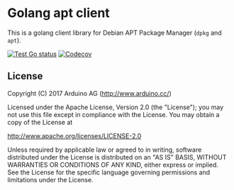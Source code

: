 # Golang apt client

This is a golang client library for Debian APT Package Manager (`dpkg` and `apt`).

[![Test Go status](https://github.com/arduino/go-apt-client/actions/workflows/test-go-task.yml/badge.svg)](https://github.com/arduino/go-apt-client/actions/workflows/test-go-task.yml)
[![Codecov](https://codecov.io/gh/arduino/go-apt-client/branch/main/graph/badge.svg)](https://codecov.io/gh/arduino/go-apt-client)

## License

Copyright (C) 2017  Arduino AG (http://www.arduino.cc/)

Licensed under the Apache License, Version 2.0 (the "License");
you may not use this file except in compliance with the License.
You may obtain a copy of the License at

http://www.apache.org/licenses/LICENSE-2.0

Unless required by applicable law or agreed to in writing, software
distributed under the License is distributed on an "AS IS" BASIS,
WITHOUT WARRANTIES OR CONDITIONS OF ANY KIND, either express or implied.
See the License for the specific language governing permissions and
limitations under the License.
